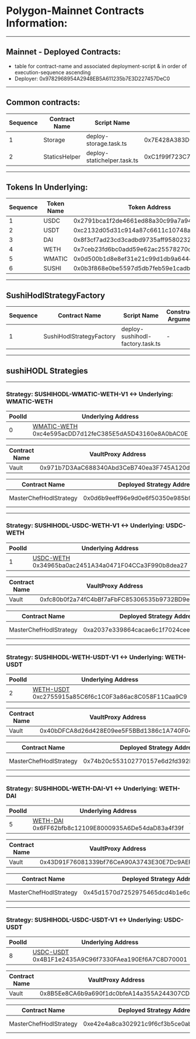 # Polygon-Mainnet Contracts Information:

---

## Mainnet - Deployed Contracts:

- table for contract-name and associated deployment-script & in order of execution-sequence ascending
- Deployer: 0x9782968954A2948EB5A611235b7E3D227457DeC0

---

## Common contracts:

|Sequence | Contract Name | Script Name |  Contract Address | PolygonScan Verified & Published |
|---|---|---|---|---|
|1 | Storage | deploy-storage.task.ts | 0x7E428A383D0F3A3B8e2D4a0cA2cDde8792878e2c | https://polygonscan.com/address/0x7e428a383d0f3a3b8e2d4a0ca2cdde8792878e2c#code |
|2 | StaticsHelper | deploy-statichelper.task.ts | 0xC1f99f723C7bDF1313140BFA29390138F1b325bf | https://polygonscan.com/address/0xc1f99f723c7bdf1313140bfa29390138f1b325bf#code |

---

## Tokens In Underlying:

|Sequence | Token Name | Token Address | PolygonScan |
|---|---|---|---|
| 1 | USDC   | 0x2791bca1f2de4661ed88a30c99a7a9449aa84174 | https://polygonscan.com/token/0x2791bca1f2de4661ed88a30c99a7a9449aa84174 |
| 2 | USDT   | 0xc2132d05d31c914a87c6611c10748aeb04b58e8f | https://polygonscan.com/token/0xc2132d05d31c914a87c6611c10748aeb04b58e8f |
| 3 | DAI    | 0x8f3cf7ad23cd3cadbd9735aff958023239c6a063 | https://polygonscan.com/token/0x8f3cf7ad23cd3cadbd9735aff958023239c6a063 |
| 4 | WETH   | 0x7ceb23fd6bc0add59e62ac25578270cff1b9f619 | https://polygonscan.com/token/0x7ceb23fd6bc0add59e62ac25578270cff1b9f619 |
| 5 | WMATIC | 0x0d500b1d8e8ef31e21c99d1db9a6444d3adf1270 | https://polygonscan.com/address/0x0d500b1d8e8ef31e21c99d1db9a6444d3adf1270 |
| 6 | SUSHI  | 0x0b3f868e0be5597d5db7feb59e1cadbb0fdda50a | https://polygonscan.com/token/0x0b3f868e0be5597d5db7feb59e1cadbb0fdda50a |

---

## SushiHodlStrategyFactory

|Sequence | Contract Name | Script Name | Constructor Arguments | Deployed Contract Address | PolygonScan |
|---|---|---|---|---|---|
|1| SushiHodlStrategyFactory | deploy-sushihodl-factory.task.ts | - |  0x8289E89e234A753A962a2C495382A28b5cB975D1 | https://polygonscan.com/address/0x8289E89e234A753A962a2C495382A28b5cB975D1#code |

---

## sushiHODL Strategies

---

### Strategy: SUSHIHODL-WMATIC-WETH-V1 <-> Underlying: WMATIC-WETH

| PoolId | Underlying Address | Token-0 Address | Token-1 Address | VaultInfo | 
|---|---|---|---|---|
| 0 | [WMATIC-WETH](https://polygonscan.com/address/0xc4e595acDD7d12feC385E5dA5D43160e8A0bAC0E#readContract) 0xc4e595acDD7d12feC385E5dA5D43160e8A0bAC0E | [Token-0: WMATIC](https://polygonscan.com/address/0x0d500b1d8e8ef31e21c99d1db9a6444d3adf1270) 0x0d500b1d8e8ef31e21c99d1db9a6444d3adf1270 | [Token-1: WETH](https://polygonscan.com/address/0x7ceb23fd6bc0add59e62ac25578270cff1b9f619) 0x7ceb23fd6bc0add59e62ac25578270cff1b9f619 | [Vault Config](https://github.com/ForceDAO/force-core/blob/feat/UpgradeVault/scripts/deploy/config/deploy-config-vaults.ts#L21-L30) |


| Contract Name |  VaultProxy Address | VaultProxy  On PolygonScan | Vault-Implementation On PolygonScan |
|---|---|---|---|
| Vault | 0x971b7D3AaC688340Abd3CeB740ea3F745A120df4 | https://polygonscan.com/address/0x971b7D3AaC688340Abd3CeB740ea3F745A120df4#code | https://polygonscan.com/address/0xEc82c1077CFA5AFe921791CEEbA286b6085152df#code |


| Contract Name | Deployed Strategy Address | Strategy On PolygonScan | StrategyInfo |
|---|---|---|---|
| MasterChefHodlStrategy | 0x0d6b9eeff96e9d0e6f50350e985b9cac3c2e3e55 | https://polygonscan.com/address/0x0d6b9eeff96e9d0e6f50350e985b9cac3c2e3e55#code |  [Strategy Config](https://github.com/ForceDAO/force-core/blob/feat/UpgradeVault/scripts/deploy/strategy/sushiHODL/config/deploy-sushiHodl-polygon-mainnet-config.ts#L23-L36)|


------

### Strategy: SUSHIHODL-USDC-WETH-V1 <-> Underlying: USDC-WETH

| PoolId | Underlying Address | Token-0 Address | Token-1 Address | VaultInfo | 
|---|---|---|---|---|
| 1 | [USDC-WETH](https://polygonscan.com/address/0x34965ba0ac2451A34a0471F04CCa3F990b8dea27#readContract) 0x34965ba0ac2451A34a0471F04CCa3F990b8dea27 | [Token-0: USDC](https://polygonscan.com/address/0x2791bca1f2de4661ed88a30c99a7a9449aa84174) 0x2791bca1f2de4661ed88a30c99a7a9449aa84174 | [Token-1: WETH](https://polygonscan.com/address/0x7ceb23fd6bc0add59e62ac25578270cff1b9f619) 0x7ceb23fd6bc0add59e62ac25578270cff1b9f619 | [Vault Config](https://github.com/ForceDAO/force-core/blob/feat/UpgradeVault/scripts/deploy/config/deploy-config-vaults.ts#L31-L40) |


| Contract Name |  VaultProxy Address | VaultProxy  On PolygonScan | Vault-Implementation On PolygonScan |
|---|---|---|---|
| Vault | 0xfc80b0f2a74fC4bBf7aFbFC85306535b9732BD9e | https://polygonscan.com/address/0xfc80b0f2a74fC4bBf7aFbFC85306535b9732BD9e#code | https://polygonscan.com/address/0xEc82c1077CFA5AFe921791CEEbA286b6085152df#code |


| Contract Name | Deployed Strategy Address | Strategy On PolygonScan | StrategyInfo |
|---|---|---|---|
| MasterChefHodlStrategy | 0xa2037e339864cacae6c1f7024ceee14a94594939 | https://polygonscan.com/address/0xa2037e339864cacae6c1f7024ceee14a94594939#code | [Strategy Config](https://github.com/ForceDAO/force-core/blob/feat/UpgradeVault/scripts/deploy/strategy/sushiHODL/config/deploy-sushiHodl-polygon-mainnet-config.ts#L37-L50) |


------

### Strategy: SUSHIHODL-WETH-USDT-V1 <-> Underlying: WETH-USDT

| PoolId | Underlying Address | Token-0 Address | Token-1 Address | VaultInfo | 
|---|---|---|---|---|
| 2 | [WETH-USDT](https://polygonscan.com/address/0xc2755915a85C6f6c1C0F3a86ac8C058F11Caa9C9#readContract) 0xc2755915a85C6f6c1C0F3a86ac8C058F11Caa9C9 | [Token-0: WETH](https://polygonscan.com/address/0x7ceb23fd6bc0add59e62ac25578270cff1b9f619) 0x7ceb23fd6bc0add59e62ac25578270cff1b9f619  | [Token-1: USDT](https://polygonscan.com/address/0xc2132d05d31c914a87c6611c10748aeb04b58e8f) 0xc2132d05d31c914a87c6611c10748aeb04b58e8f | [Vault Config](https://github.com/ForceDAO/force-core/blob/feat/UpgradeVault/scripts/deploy/config/deploy-config-vaults.ts#L41-L50) |


| Contract Name |  VaultProxy Address | VaultProxy  On PolygonScan | Vault-Implementation On PolygonScan |
|---|---|---|---|
| Vault | 0x40bDFCA8d26d428E09ee5F5BBd1386c1A740F04d | https://polygonscan.com/address/0x40bDFCA8d26d428E09ee5F5BBd1386c1A740F04d#code | https://polygonscan.com/address/0xEc82c1077CFA5AFe921791CEEbA286b6085152df#code |


| Contract Name | Deployed Strategy Address | Strategy On PolygonScan | StrategyInfo |
|---|---|---|---|
| MasterChefHodlStrategy | 0x74b20c553102770157e6d2fd392bcee18bb5aaa8 | https://polygonscan.com/address/0x74b20c553102770157e6d2fd392bcee18bb5aaa8#code |[Strategy Config](https://github.com/ForceDAO/force-core/blob/feat/UpgradeVault/scripts/deploy/strategy/sushiHODL/config/deploy-sushiHodl-polygon-mainnet-config.ts#L51-L64) |

------

### Strategy: SUSHIHODL-WETH-DAI-V1 <-> Underlying: WETH-DAI

| PoolId | Underlying Address | Token-0 Address | Token-1 Address | VaultInfo | 
|---|---|---|---|---|
| 5 | [WETH-DAI](https://polygonscan.com/address/0x6FF62bfb8c12109E8000935A6De54daD83a4f39f#readContract) 0x6FF62bfb8c12109E8000935A6De54daD83a4f39f | [Token-0: WETH](https://polygonscan.com/address/0x7ceb23fd6bc0add59e62ac25578270cff1b9f619) 0x7ceb23fd6bc0add59e62ac25578270cff1b9f619  | [Token-1: DAI](https://polygonscan.com/address/0x8f3cf7ad23cd3cadbd9735aff958023239c6a063) 0x8f3cf7ad23cd3cadbd9735aff958023239c6a063 | [Vault Config](https://github.com/ForceDAO/force-core/blob/feat/UpgradeVault/scripts/deploy/config/deploy-config-vaults.ts#L51-L60) |


| Contract Name |  VaultProxy Address | VaultProxy  On PolygonScan | Vault-Implementation On PolygonScan |
|---|---|---|---|
| Vault | 0x43D91F76081339bf76CeA90A3743E30E7Dc9AEF7 | https://polygonscan.com/address/0x43D91F76081339bf76CeA90A3743E30E7Dc9AEF7#code | https://polygonscan.com/address/0xEc82c1077CFA5AFe921791CEEbA286b6085152df#code |


| Contract Name | Deployed Strategy Address | Strategy On PolygonScan | StrategyInfo |
|---|---|---|---|
| MasterChefHodlStrategy | 0x45d1570d7252975465dcd4b1e6c8041470105681 | https://polygonscan.com/address/0x45d1570d7252975465dcd4b1e6c8041470105681#code |[Strategy Config](https://github.com/ForceDAO/force-core/blob/feat/UpgradeVault/scripts/deploy/strategy/sushiHODL/config/deploy-sushiHodl-polygon-mainnet-config.ts#L65-L78) |

------

### Strategy: SUSHIHODL-USDC-USDT-V1 <-> Underlying: USDC-USDT

| PoolId | Underlying Address | Token-0 Address | Token-1 Address | VaultInfo | 
|---|---|---|---|---|
| 8 | [USDC-USDT](https://polygonscan.com/address/0x4B1F1e2435A9C96f7330FAea190Ef6A7C8D70001#readContract) 0x4B1F1e2435A9C96f7330FAea190Ef6A7C8D70001 | [Token-0: USDC](https://polygonscan.com/token/0x2791bca1f2de4661ed88a30c99a7a9449aa84174) 0x2791bca1f2de4661ed88a30c99a7a9449aa84174 | [Token-1: USDT](https://polygonscan.com/token/0xc2132d05d31c914a87c6611c10748aeb04b58e8f) 0xc2132d05d31c914a87c6611c10748aeb04b58e8f | [Vault Config](https://github.com/ForceDAO/force-core/blob/feat/UpgradeVault/scripts/deploy/config/deploy-config-vaults.ts#L61-L70) |

| Contract Name |  VaultProxy Address | VaultProxy  On PolygonScan | Vault-Implementation On PolygonScan |
|---|---|---|---|
| Vault | 0x8B5Ee8CA6b9a690f1dc0bfeA14a355A244307CDa | https://polygonscan.com/address/0x8B5Ee8CA6b9a690f1dc0bfeA14a355A244307CDa#code | https://polygonscan.com/address/0xEc82c1077CFA5AFe921791CEEbA286b6085152df#code |


| Contract Name | Deployed Strategy Address | Strategy On PolygonScan |StrategyInfo |
|---|---|---|---|
| MasterChefHodlStrategy | 0xe42e4a8ca302921c9f6cf3b5ce0aba5e639e661e | https://polygonscan.com/address/0xe42e4a8ca302921c9f6cf3b5ce0aba5e639e661e#code | [Strategy Config](https://github.com/ForceDAO/force-core/blob/feat/UpgradeVault/scripts/deploy/strategy/sushiHODL/config/deploy-sushiHodl-polygon-mainnet-config.ts#L79-L92) |
